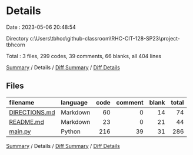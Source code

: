 # Details

Date : 2023-05-06 20:48:54

Directory c:\\Users\\tbhco\\github-classroom\\RHC-CIT-128-SP23\\project-tbhcorn

Total : 3 files,  299 codes, 39 comments, 66 blanks, all 404 lines

[Summary](results.md) / Details / [Diff Summary](diff.md) / [Diff Details](diff-details.md)

## Files
| filename | language | code | comment | blank | total |
| :--- | :--- | ---: | ---: | ---: | ---: |
| [DIRECTIONS.md](/DIRECTIONS.md) | Markdown | 60 | 0 | 14 | 74 |
| [README.md](/README.md) | Markdown | 23 | 0 | 21 | 44 |
| [main.py](/main.py) | Python | 216 | 39 | 31 | 286 |

[Summary](results.md) / Details / [Diff Summary](diff.md) / [Diff Details](diff-details.md)